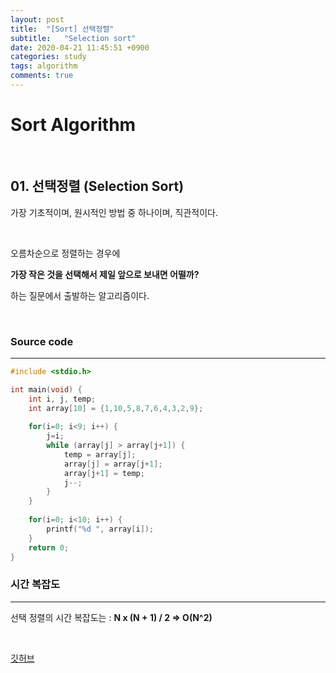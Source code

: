```yaml
---
layout: post
title:  "[Sort] 선택정렬"
subtitle:   "Selection sort"
date: 2020-04-21 11:45:51 +0900
categories: study
tags: algorithm
comments: true
---
```


# Sort Algorithm

<br/>

## 01. 선택정렬 (Selection Sort)

가장 기초적이며, 원시적인 방법 중 하나이며, 직관적이다.

<br/>

오름차순으로 정렬하는 경우에

**가장 작은 것을 선택해서 제일 앞으로 보내면 어떨까?**

하는 질문에서 출발하는 알고리즘이다.

<br/>

### Source code

------

```c
#include <stdio.h>

int main(void) {
	int i, j, temp;
	int array[10] = {1,10,5,8,7,6,4,3,2,9};
	
	for(i=0; i<9; i++) {
		j=i;
		while (array[j] > array[j+1]) {
			temp = array[j];
			array[j] = array[j+1];
			array[j+1] = temp;
			j--;
		}
	}
	
	for(i=0; i<10; i++) {
		printf("%d ", array[i]);
	}
	return 0; 
}
```



### 시간 복잡도

------

선택 정렬의 시간 복잡도는 : **N x (N + 1) / 2 => O(N^2)**

<br/>

[깃허브](https://github.com/Sanggoe/Algorithm/tree/master)


